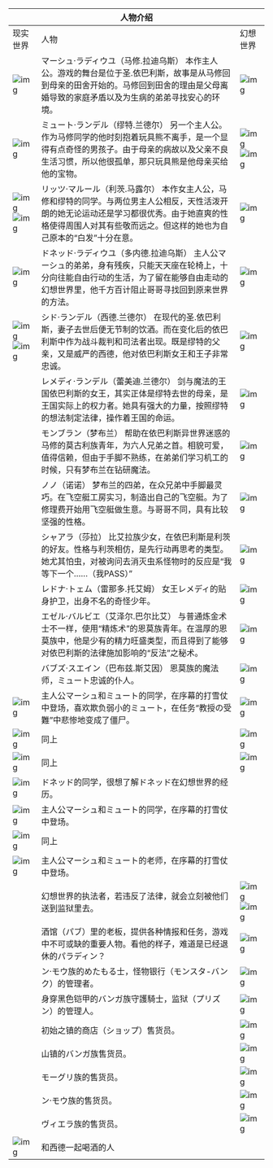 |                                                        | **人物介绍**                                                 |                                                              |
| ------------------------------------------------------ | ------------------------------------------------------------ | ------------------------------------------------------------ |
| 现实世界                                               | 人物                                                         | 幻想世界                                                     |
| ![img](http://ffta.ffsky.cn/face/face_mash_real.gif)   | マーシュ·ラディウユ（马修.拉迪乌斯）           本作主人公。游戏的舞台是位于圣.依巴利斯，故事是从马修回到母亲的田舍开始的。马修回到田舍的理由是父母离婚导致的家庭矛盾以及为生病的弟弟寻找安心的环境。 | ![img](http://ffta.ffsky.cn/face/face_mash.gif)              |
| ![img](http://ffta.ffsky.cn/face/face_mute_real.gif)   | ミュート·ランデル（缪特.兰德尔）           另一个主人公。作为马修同学的他时刻抱着玩具熊不离手，是一个显得有点奇怪的男孩子。由于母亲的病故以及父亲不良生活习惯，所以他很孤单，那只玩具熊是他母亲买给他的宝物。 | ![img](http://ffta.ffsky.cn/face/face_mute.gif)       ![img](http://ffta.ffsky.cn/face/face_mute2.gif)         |
| ![img](http://ffta.ffsky.cn/face/face_litz_real.gif) ![img](http://ffta.ffsky.cn/face/face_litz_real2.gif)    | リッツ·マルール（利茨.马露尔）           本作女主人公，马修和缪特的同学。与两位男主人公相反，天性活泼开朗的她无论运动还是学习都很优秀。由于她直爽的性格使得周围人对其有些敬而远之。但这样的她也为自己原本的“白发”十分在意。 | ![img](http://ffta.ffsky.cn/face/face_litz.gif)              |
| ![img](http://ffta.ffsky.cn/face/face_donedo_real.gif) | ドネッド·ラディウユ（多内德.拉迪乌斯）           主人公マーシュ的弟弟，身有残疾，只能天天座在轮椅上，十分向往能自由行动的生活，为了留在能够自由走动的幻想世界里，他千方百计阻止哥哥寻找回到原来世界的方法。 | ![img](http://ffta.ffsky.cn/face/face_donedo.gif)            |
| ![img](http://ffta.ffsky.cn/face/face_cid_real.gif)   ![img](http://ffta.ffsky.cn/face/face_cid_real2.gif)  | シド·ランデル（西德.兰德尔）           在现代的圣.依巴利斯，妻子去世后便无节制的饮酒。而在变化后的依巴利斯中作为战斗裁判和司法者出现。既是缪特的父亲，又是威严的西德，他对依巴利斯女王和王子非常忠诚。 | ![img](http://ffta.ffsky.cn/face/face_cid.gif)               |
|                                                        | レメディ·ランデル（蕾美迪.兰德尔）           剑与魔法的王国依巴利斯的女王，其实正体是缪特去世的母亲，是王国实际上的权力者。她具有强大的力量，按照缪特的想法制定法律，操作着王国的命运。 | ![img](http://ffta.ffsky.cn/face/face_lemedy.gif)            |
|                                                        | モンブラン（梦布兰）           帮助在依巴利斯异世界迷惑的马修的莫古利族青年，为六人兄弟之首。相貌可爱，值得信赖，但由于手脚不熟练，在弟弟们学习机工的时候，只有梦布兰在钻研魔法。 | ![img](http://ffta.ffsky.cn/face/face_monbulan.gif)          |
|                                                        | ノノ（诺诺）           梦布兰的四弟，在众兄弟中手脚最灵巧。在飞空艇工房实习，制造出自己的飞空艇。为了修理费开始用飞空艇做生意。与哥哥不同，具有比较坚强的性格。 | ![img](http://ffta.ffsky.cn/face/face_nono.gif)              |
|                                                        | シャアラ（莎拉）           比艾拉族少女，在依巴利斯是利茨的好友。性格与利茨相仿，是先行动再思考的类型。她尤其怕虫，对被询问去消灭虫系怪物时的反应是“我等下一个……（我PASS）” | ![img](http://ffta.ffsky.cn/face/face_shara.gif)             |
|                                                        | レドナ·トェム（雷那多.托艾姆）           女王レメディ的贴身护卫，出身不名的奇怪少年。 | ![img](http://ffta.ffsky.cn/face/face_lenado.gif)            |
|                                                        | エゼル·バルビエ（艾泽尔.巴尔比艾）           与普通炼金术士不一样，使用“精炼术”的恩莫族青年。在温厚的恩莫族中，他是少有的精力旺盛类型，而且得到了能够对依巴利斯的法律施加影响的“反法”之秘术。 | ![img](http://ffta.ffsky.cn/face/face_ezel.gif)              |
|                                                        | バブズ·スエイン（巴布兹.斯艾因）           恩莫族的魔法师，ミュート忠诚的仆人。 | ![img](http://ffta.ffsky.cn/face/face_babuz.gif)             |
| ![img](http://ffta.ffsky.cn/face/face_student1.gif)    | 主人公マーシュ和ミュート的同学，在序幕的打雪仗中登场，喜欢欺负弱小的ミュート，在任务“教授の受難”中悲惨地变成了僵尸。 | ![img](http://ffta.ffsky.cn/face/monster_zombie.gif)         |
| ![img](http://ffta.ffsky.cn/face/face_student2.gif)    | 同上                                                         | ![img](http://ffta.ffsky.cn/face/monster_zombie.gif)         |
| ![img](http://ffta.ffsky.cn/face/face_student3.gif)    | 同上                                                         | ![img](http://ffta.ffsky.cn/face/monster_zombie.gif)         |
| ![img](http://ffta.ffsky.cn/face/face_student4.gif)    | ドネッド的同学，很想了解ドネッド在幻想世界的经历。           |                                                              |
| ![img](http://ffta.ffsky.cn/face/face_student5.gif)    | 主人公マーシュ和ミュート的同学，在序幕的打雪仗中登场。       |                                                              |
| ![img](http://ffta.ffsky.cn/face/face_student6.gif)    | 同上                                                         |                                                              |
| ![img](http://ffta.ffsky.cn/face/face_teacher.gif)     | 主人公マーシュ和ミュート的老师，在序幕的打雪仗中登场。       |                                                              |
|                                                        | 幻想世界的执法者，若违反了法律，就会立刻被他们送到监狱里去。 | ![img](http://ffta.ffsky.cn/face/face_judge1.gif)![img](http://ffta.ffsky.cn/face/face_judge2.gif) |
|                                                        | 酒馆（パブ）里的老板，提供各种情报和任务，游戏中不可或缺的重要人物。看他的样子，难道是已经退休的パラディン？ | ![img](http://ffta.ffsky.cn/face/face_pub.gif)               |
|                                                        | ン·モウ族的めたもる士，怪物银行（モンスタ-バンク）的管理者。 | ![img](http://ffta.ffsky.cn/face/face_monsterparl.gif)       |
|                                                        | 身穿黑色铠甲的バンガ族守護騎士，监狱（プリズン）的管理人。   | ![img](http://ffta.ffsky.cn/face/face_prison.gif)            |
|                                                        | 初始之镇的商店（ショップ）售货员。                           | ![img](http://ffta.ffsky.cn/face/face_shop_human.gif)        |
|                                                        | 山镇的バンガ族售货员。                                       | ![img](http://ffta.ffsky.cn/face/face_shop_banga.gif)        |
|                                                        | モーグリ族的售货员。                                         | ![img](http://ffta.ffsky.cn/face/face_shop_mog.gif)          |
|                                                        | ン·モウ族的售货员。                                          | ![img](http://ffta.ffsky.cn/face/face_shop_nnmo.gif)         |
|                                                        | ヴィエラ族的售货员。                                         | ![img](http://ffta.ffsky.cn/face/face_shop_viera.gif)        |
| ![img](http://ffta.ffsky.cn/face/face_man.gif)         | 和西德一起喝酒的人                                           |                                                              |